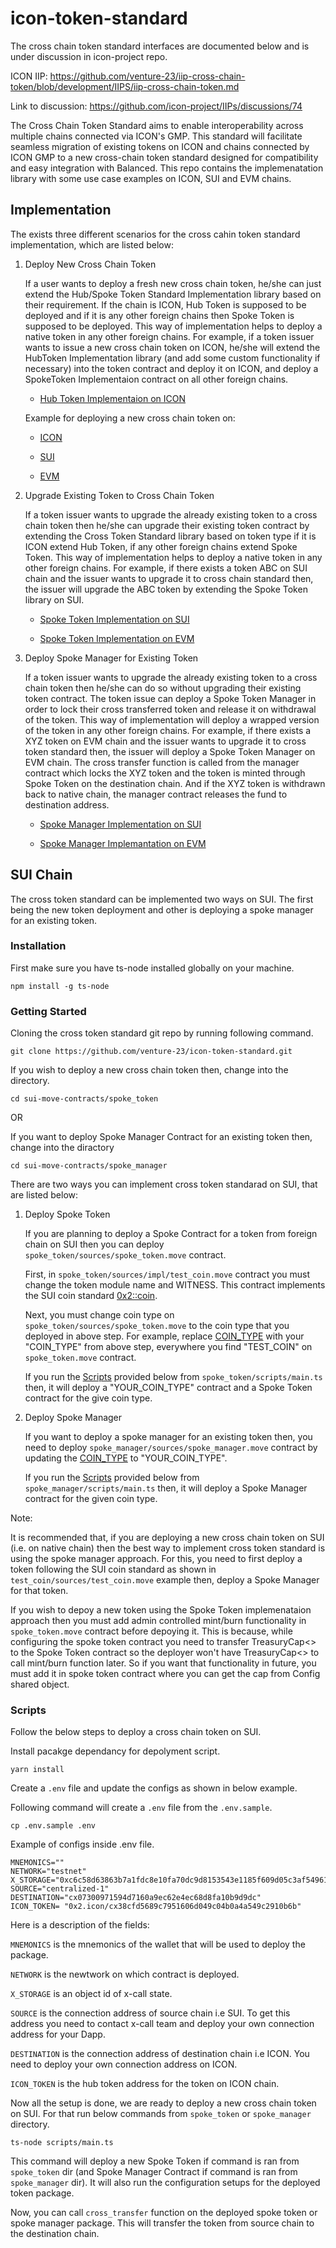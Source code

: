 # icon-token-standard

The cross chain token standard interfaces are documented below and is under discussion in icon-project repo.

ICON IIP: https://github.com/venture-23/iip-cross-chain-token/blob/development/IIPS/iip-cross-chain-token.md 

Link to discussion: https://github.com/icon-project/IIPs/discussions/74 

The Cross Chain Token Standard aims to enable interoperability across multiple chains connected via ICON's GMP. This standard will facilitate seamless migration of existing tokens on ICON and chains connected by ICON GMP to a new cross-chain token standard designed for compatibility and easy integration with Balanced. This repo contains the implemenatation library with some use case examples on ICON, SUI and EVM chains.

## Implementation

The exists three different scenarios for the cross cahin token standard implementation, which are listed below:

1. Deploy New Cross Chain Token
   
   If a user wants to deploy a fresh new cross chain token, he/she can just extend the Hub/Spoke Token Standard Implementation library based on their requirement. If the chain is ICON, Hub Token is supposed to be deployed and if it is any other foreign chains then Spoke Token is supposed to be deployed. This way of implementation helps to deploy a native token in any other foreign chains. For example, if a token issuer wants to issue a new cross chain token on ICON, he/she will extend the HubToken Implementation library (and add some custom functionality if necessary) into the token contract and deploy it on ICON, and deploy a SpokeToken Implementaion contract on all other foreign chains.

    * [Hub Token Implementaion on ICON](https://github.com/venture-23/icon-token-standard/blob/development/java-contracts/CrossChainToken/src/main/java/icon/cross/chain/token/lib/tokens/HubTokenImpl.java)
  
    Example for deploying a new cross chain token on:
   * [ICON](https://github.com/venture-23/icon-token-standard/blob/development/java-contracts/token-examples/NewCrossTokenDeploy/src/main/java/icon/cross/chain/token/examples/NewCrossTokenImpl.java)

   * [SUI](https://github.com/venture-23/icon-token-standard/blob/development/sui-move-contracts/spoke_token/sources/impl/test_coin.move)

    * [EVM](https://github.com/venture-23/icon-token-standard/blob/development/solidity-contracts/icon-cross-chain-token/src/implementation/NewCrossToken.sol)

2. Upgrade Existing Token to Cross Chain Token
   
   If a token issuer wants to upgrade the already existing token to a cross chain token then he/she can upgrade their existing token contract by extending the Cross Token Standard library based on token type if it is ICON extend Hub Token, if any other foreign chains extend Spoke Token. This way of implementation helps to deploy a native token in any other foreign chains. For example, if there exists a token ABC on SUI chain and the issuer wants to upgrade it to cross chain standard then, the issuer will upgrade the ABC token by extending the Spoke Token library on SUI.

   * [Spoke Token Implementation on SUI](https://github.com/venture-23/icon-token-standard/blob/development/sui-move-contracts/spoke_token/sources/spoke_token.move)

   * [Spoke Token Implementation on EVM](https://github.com/venture-23/icon-token-standard/blob/development/solidity-contracts/icon-cross-chain-token/src/tokens/SpokeToken.sol)

3. Deploy Spoke Manager for Existing Token
   
    If a token issuer wants to upgrade the already existing token to a cross chain token then he/she can do so without upgrading their existing token contract. The token issue can deploy a Spoke Token Manager in order to lock their cross transferred token and release it on withdrawal of the token. This way of implementation will deploy a wrapped version of the token in any other foreign chains. For example, if there exists a XYZ token on EVM chain and the issuer wants to upgrade it to cross token standard then, the issuer will deploy a Spoke Token Manager on EVM chain. The cross transfer function is called from the manager contract which locks the XYZ token and the token is minted through Spoke Token on the destination chain. And if the XYZ token is withdrawn back to native chain, the manager contract releases the fund to destination address.

   * [Spoke Manager Implementation on SUI](https://github.com/venture-23/icon-token-standard/blob/development/sui-move-contracts/spoke_manager/sources/spoke_manager.move)
    
   * [Spoke Manager Implemantation on EVM](https://github.com/venture-23/icon-token-standard/blob/development/solidity-contracts/icon-cross-chain-token/src/tokens/SpokeTokenManager.sol)


## SUI Chain
The cross token standard can be implemented two ways on SUI. The first being the new token deployment and other is deploying a spoke manager for an existing token. 

### Installation
First make sure you have ts-node installed globally on your machine.

```
npm install -g ts-node
```

### Getting Started

Cloning the cross token standard git repo by running following command.

``` 
git clone https://github.com/venture-23/icon-token-standard.git 
```

If you wish to deploy a new cross chain token then,
change into the directory.

``` 
cd sui-move-contracts/spoke_token 
```

OR

If you want to deploy Spoke Manager Contract for an existing token then, change into the diractory
``` 
cd sui-move-contracts/spoke_manager 
```


There are two ways you can implement cross token standarad on SUI, that are listed below:

1. Deploy Spoke Token
   
   If you are planning to deploy a Spoke Contract for a token from foreign chain on SUI then you can deploy ```spoke_token/sources/spoke_token.move``` contract. 

   First, in ```spoke_token/sources/impl/test_coin.move``` contract you must change the token module name and WITNESS. This contract implements the SUI coin standard [0x2::coin](https://github.com/MystenLabs/sui/blob/main/crates/sui-framework/packages/sui-framework/sources/coin.move). 
   
   Next, you must change coin type on ```spoke_token/sources/spoke_token.move``` to the coin type that you deployed in above step. For example, replace [COIN_TYPE](https://github.com/venture-23/icon-token-standard/blob/7c1ab7c9e0923e57713e94f23f2b6b321b6b13d8/sui-move-contracts/spoke_token/sources/spoke_token.move#L12) with your "COIN_TYPE" from above step, everywhere you find "TEST_COIN" on ```spoke_token.move``` contract.

   If you run the [Scripts](#scripts) provided below from ```spoke_token/scripts/main.ts``` then, it will deploy a "YOUR_COIN_TYPE" contract and a Spoke Token contract for the give coin type.

2. Deploy Spoke Manager
   
   If you want to deploy a spoke manager for an existing token then, you need to deploy ```spoke_manager/sources/spoke_manager.move``` contract by updating the [COIN_TYPE](https://github.com/venture-23/icon-token-standard/blob/ff32ed9e2ac34501dc614b81796dfc101a0aa847/sui-move-contracts/spoke_manager/sources/spoke_manager.move#L14) to "YOUR_COIN_TYPE". 
   
   If you run the [Scripts](#scripts) provided below from ```spoke_manager/scripts/main.ts``` then, it will deploy a Spoke Manager contract for the given coin type.

Note:

It is recommended that, if you are deploying a new cross chain token on SUI (i.e. on native chain) then the best way to implement cross token standard is using the spoke manager approach. For this, you need to first deploy a token following the SUI coin standard as shown in ```test_coin/sources/test_coin.move``` example then, deploy a Spoke Manager for that token. 

If you wish to depoy a new token using the Spoke Token implemenataion approach then you must add admin controlled mint/burn functionality in ```spoke_token.move``` contract before depoying it. This is because, while configuring the spoke token contract you need to transfer TreasuryCap<> to the Spoke Token contract so the deployer won't have TreasuryCap<> to call mint/burn function later. So if you want that functionality in future, you must add it in spoke token contract where you can get the cap from Config shared object.


### Scripts
Follow the below steps to deploy a cross chain token on SUI.


Install pacakge dependancy for depolyment script.
``` 
yarn install 
```

Create a ```.env``` file and update the configs as shown in below example. 

Following command will create a ```.env``` file from the ```.env.sample```.

```
cp .env.sample .env 
```

Example of configs inside .env file.
```shell 
MNEMONICS=""
NETWORK="testnet"
X_STORAGE="0xc6c58d63863b7a1fdc8e10fa70dc9d8153543e1185f609d05c3af549615dec3f"
SOURCE="centralized-1"
DESTINATION="cx07300971594d7160a9ec62e4ec68d8fa10b9d9dc"
ICON_TOKEN= "0x2.icon/cx38cfd5689c7951606d049c04b0a4a549c2910b6b"

```
Here is a description of the fields:

```MNEMONICS``` is the mnemonics of the wallet that will be used to deploy the package.

```NETWORK``` is the newtwork on which contract is deployed.

```X_STORAGE``` is an object id of x-call state.

```SOURCE``` is the connection address of source chain i.e SUI. To get this address you need to contact x-call team and deploy your own connection address for your Dapp.

```DESTINATION``` is the connection address of destination chain i.e ICON. You need to deploy your own connection address on ICON.

```ICON_TOKEN``` is the hub token address for the token on ICON chain.


Now all the setup is done, we are ready to deploy a new cross chain token on SUI. For that run below commands from ```spoke_token```  or ```spoke_manager``` directory.

```
ts-node scripts/main.ts
```

This command will deploy a new Spoke Token if command is ran from ```spoke_token``` dir (and Spoke Manager Contract if command is ran from ```spoke_manager``` dir). It will also run the configuration setups for the deployed token package.

Now, you can call ```cross_transfer```  function on the deployed spoke token or spoke manager package. This will transfer the token from source chain to the destination chain.
